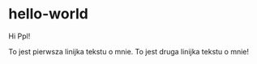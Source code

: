 # hello-world

Hi Ppl!

To jest pierwsza linijka tekstu o mnie.
To jest druga linijka tekstu o mnie!
